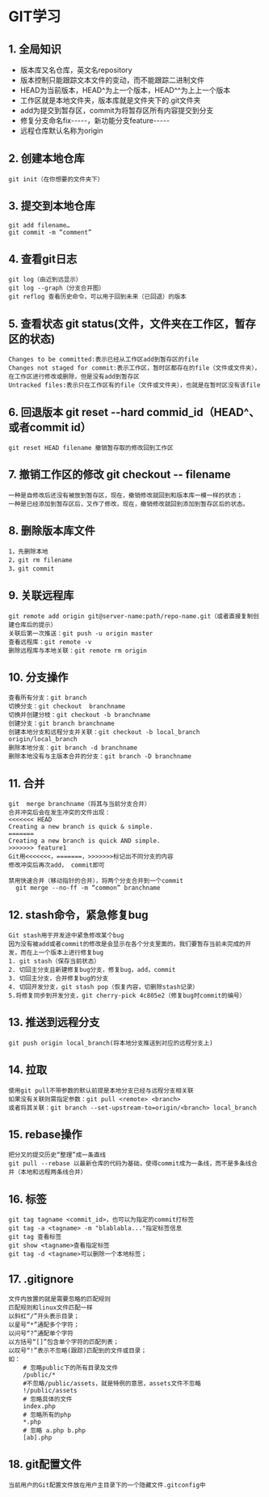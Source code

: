 # GIT学习

## 1. 全局知识
* 版本库又名仓库，英文名repository
* 版本控制只能跟踪文本文件的变动，而不能跟踪二进制文件
* HEAD为当前版本，HEAD^为上一个版本，HEAD^^为上上一个版本
* 工作区就是本地文件夹，版本库就是文件夹下的.git文件夹
* add为提交到暂存区，commit为将暂存区所有内容提交到分支
* 修复分支命名fix-----，新功能分支feature-----
* 远程仓库默认名称为origin
  
## 2. 创建本地仓库
    git init（在你想要的文件夹下）

## 3. 提交到本地仓库
    git add filename…
  	git commit -m “comment”

## 4. 查看git日志 
	git log（由近到远显示）
	git log --graph（分支合并图）
	git reflog 查看历史命令，可以用于回到未来（已回退）的版本

## 5. 查看状态 git status(文件，文件夹在工作区，暂存区的状态)
	Changes to be committed:表示已经从工作区add到暂存区的file
	Changes not staged for commit:表示工作区，暂时区都存在的file（文件或文件夹），在工作区进行修改或删除，但是没有add到暂存区
	Untracked files:表示只在工作区有的file（文件或文件夹），也就是在暂时区没有该file

## 6. 回退版本 git reset --hard commid_id（HEAD^、或者commit id）
	git reset HEAD filename 撤销暂存取的修改回到工作区
## 7. 撤销工作区的修改  git checkout -- filename
	一种是自修改后还没有被放到暂存区，现在，撤销修改就回到和版本库一模一样的状态；
	一种是已经添加到暂存区后，又作了修改，现在，撤销修改就回到添加到暂存区后的状态。

## 8. 删除版本库文件 
	1，先删除本地
	2，git rm filename
	3，git commit

## 9. 关联远程库
    git remote add origin git@server-name:path/repo-name.git（或者直接复制创建仓库后的提示）
    关联后第一次推送：git push -u origin master
    查看远程库：git remote -v
    删除远程库与本地关联：git remote rm origin
## 10. 分支操作
    查看所有分支：git branch
    切换分支：git checkout  branchname
    切换并创建分枝：git checkout -b branchname
    创建分支：git branch branchname
    创建本地分支和远程分支并关联：git checkout -b local_branch origin/local_branch
    删除本地分支：git branch -d branchname
    删除本地没有与主版本合并的分支：git branch -D branchname

## 11. 合并
    git  merge branchname（将其与当前分支合并）
    合并冲突后会在发生冲突的文件出现：
    <<<<<<< HEAD
    Creating a new branch is quick & simple.
    =======
    Creating a new branch is quick AND simple.
    >>>>>>> feature1
    Git用<<<<<<<，=======，>>>>>>>标记出不同分支的内容
    修改冲突后再次add， commit即可
    
    禁用快速合并（移动指针的合并），将两个分支合并到一个commit
	  git merge --no-ff -m “common” branchname
## 12. stash命令，紧急修复bug
    Git stash用于开发途中紧急修改某个bug
	因为没有被add或者commit的修改是会显示在各个分支里面的，我们要暂存当前未完成的开发，而在上一个版本上进行修复bug
	1. git stash（保存当前状态）
	2. 切回主分支且新建修复bug分支，修复bug，add，commit
	3. 切回主分支，合并修复bug的分支
	4. 切回开发分支，git stash pop（恢复内容，切删除stash记录）
	5.将修复同步到开发分支，git cherry-pick 4c805e2（修复bug时commit的编号）

## 13. 推送到远程分支
    git push origin local_branch(将本地分支推送到对应的远程分支上)
## 14. 拉取
    使用git pull不带参数的默认前提是本地分支已经与远程分支相关联
    如果没有关联则需指定参数：git pull <remote> <branch>
    或者将其关联：git branch --set-upstream-to=origin/<branch> local_branch

## 15. rebase操作
    把分叉的提交历史“整理”成一条直线
    git pull --rebase 以最新仓库的代码为基础，使得commit成为一条线，而不是多条线合并（本地和远程两条线合并）

## 16. 标签
    git tag tagname <commit_id>，也可以为指定的commit打标签
    git tag -a <tagname> -m "blablabla..."指定标签信息
    git tag 查看标签
    git show <tagname>查看指定标签
    git tag -d <tagname>可以删除一个本地标签；

## 17. .gitignore
    文件内放置的就是需要忽略的匹配规则
    匹配规则和linux文件匹配一样
    以斜杠“/”开头表示目录；
    以星号“*”通配多个字符；
    以问号“?”通配单个字符
    以方括号“[]”包含单个字符的匹配列表；
    以叹号“!”表示不忽略(跟踪)匹配到的文件或目录；
    如：
        # 忽略public下的所有目录及文件
        /public/*
        #不忽略/public/assets，就是特例的意思，assets文件不忽略
        !/public/assets
        # 忽略具体的文件
        index.php
        # 忽略所有的php
        *.php
        # 忽略 a.php b.php
        [ab].php

## 18. git配置文件
    当前用户的Git配置文件放在用户主目录下的一个隐藏文件.gitconfig中
